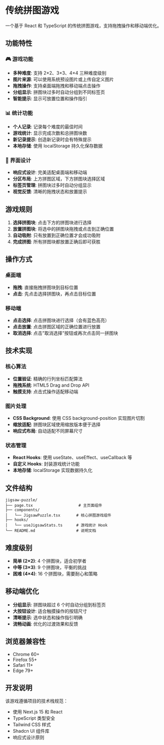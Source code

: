 # 传统拼图游戏

一个基于 React 和 TypeScript 的传统拼图游戏，支持拖拽操作和移动端优化。

## 功能特性

### 🎮 游戏功能

- **多种难度**: 支持 2×2、3×3、4×4 三种难度级别
- **图片来源**: 可以使用系统预设图片或上传自定义图片
- **拖拽操作**: 支持桌面端拖拽和移动端点击操作
- **分组显示**: 拼图块过多时自动分组到不同标签页
- **智能提示**: 显示可放置位置和操作指引

### 📊 统计功能

- **个人记录**: 记录每个难度的最佳时间
- **游戏统计**: 显示完成次数和总拼图块数
- **新记录提示**: 创造新记录时会有特殊提示
- **本地存储**: 使用 localStorage 持久化保存数据

### 🎨 界面设计

- **响应式设计**: 完美适配桌面端和移动端
- **分区布局**: 上方拼图区域，下方拼图块选择区域
- **标签页管理**: 拼图块过多时自动分组显示
- **视觉反馈**: 清晰的拖拽状态和放置提示

## 游戏规则

1. **选择拼图块**: 点击下方的拼图块进行选择
2. **放置拼图块**: 将选中的拼图块拖拽或点击到正确位置
3. **自动吸附**: 只有放置到正确位置才会成功吸附
4. **完成拼图**: 所有拼图块都放置正确后即可获胜

## 操作方式

### 桌面端

- **拖拽**: 直接拖拽拼图块到目标位置
- **点击**: 先点击选择拼图块，再点击目标位置

### 移动端

- **点击选择**: 点击拼图块进行选择（会有蓝色高亮）
- **点击放置**: 点击拼图区域的正确位置进行放置
- **取消选择**: 点击"取消选择"按钮或再次点击同一拼图块

## 技术实现

### 核心算法

- **位置验证**: 精确的行列坐标匹配算法
- **拖拽系统**: HTML5 Drag and Drop API
- **触摸支持**: 点击式操作适配移动端

### 图片处理

- **CSS Background**: 使用 CSS background-position 实现图片切割
- **缩放适配**: 拼图块区域使用缩放版本便于选择
- **响应式布局**: 自动适配不同屏幕尺寸

### 状态管理

- **React Hooks**: 使用 useState、useEffect、useCallback 等
- **自定义 Hooks**: 封装游戏统计功能
- **本地存储**: localStorage 实现数据持久化

## 文件结构

```
jigsaw-puzzle/
├── page.tsx                    # 主页面组件
├── components/
│   └── JigsawPuzzle.tsx       # 核心拼图游戏组件
├── hooks/
│   └── useJigsawStats.ts      # 游戏统计 Hook
└── README.md                  # 说明文档
```

## 难度级别

- **简单 (2×2)**: 4 个拼图块，适合初学者
- **中等 (3×3)**: 9 个拼图块，平衡的挑战
- **困难 (4×4)**: 16 个拼图块，需要耐心和策略

## 移动端优化

- **分组显示**: 拼图块超过 6 个时自动分组到标签页
- **大按钮设计**: 适合触摸操作的按钮尺寸
- **清晰提示**: 选中状态和操作指引明确
- **流畅动画**: 优化的过渡效果和反馈

## 浏览器兼容性

- Chrome 60+
- Firefox 55+
- Safari 11+
- Edge 79+

## 开发说明

该游戏遵循项目的技术栈规范：

- 使用 Next.js 15 和 React
- TypeScript 类型安全
- Tailwind CSS 样式
- Shadcn UI 组件库
- 响应式设计原则

